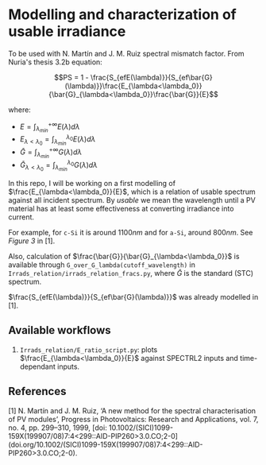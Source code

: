 Modelling and characterization of usable irradiance
===================================================

To be used with N. Martín and J. M. Ruiz spectral mismatch factor. From Nuria's thesis
3.2b equation:

```math
PS = 1 - \frac{S_{efE(\lambda)}}{S_{ef\bar{G}(\lambda)}}\frac{E_{\lambda<\lambda_0}}{\bar{G}_{\lambda<\lambda_0}}\frac{\bar{G}}{E}
```

where:

 * $`E = \int_{\lambda_{min}}^{+\infty} E(\lambda) d\lambda`$
 * $`E_{\lambda<\lambda_0} = \int_{\lambda_{min}}^{\lambda_0} E(\lambda) d\lambda`$
 * $`\bar{G} = \int_{\lambda_{min}}^{+\infty} G(\lambda) d\lambda`$
 * $`\bar{G}_{\lambda<\lambda_0} = \int_{\lambda_{min}}^{\lambda_0} G(\lambda) d\lambda`$

In this repo, I will be working on a first modelling of
$`\frac{E_{\lambda<\lambda_0}}{E}`$, which is a relation of usable spectrum against
all incident spectrum. By *usable* we mean the wavelength until a PV material has
at least some effectiveness at converting irradiance into current.

For example, for `c-Si` it is around $`1100 nm`$ and for `a-Si`, around $`800 nm`$.
See *Figure 3* in [1].

Also, calculation of $`\frac{\bar{G}}{\bar{G}_{\lambda<\lambda_0}}`$ is available through
``G_over_G_lambda(cutoff_wavelength)`` in ``Irrads_relation/irrads_relation_fracs.py``,
where $`\bar{G}`$ is the standard (STC) spectrum.

$`\frac{S_{efE(\lambda)}}{S_{ef\bar{G}(\lambda)}}`$ was already modelled in
[1].


Available workflows
-------------------

1. ``Irrads_relation/E_ratio_script.py``: plots $`\frac{E_{\lambda<\lambda_0}}{E}`$
against SPECTRL2 inputs and time-dependant inputs.

References
----------

[1] N. Martín and J. M. Ruiz, ‘A new method for the spectral characterisation of PV modules’,
    Progress in Photovoltaics: Research and Applications, vol. 7, no. 4, pp. 299–310, 1999,
    [doi: 10.1002/(SICI)1099-159X(199907/08)7:4<299::AID-PIP260>3.0.CO;2-0]
    (doi.org/10.1002/(SICI)1099-159X(199907/08)7:4<299::AID-PIP260>3.0.CO;2-0).
